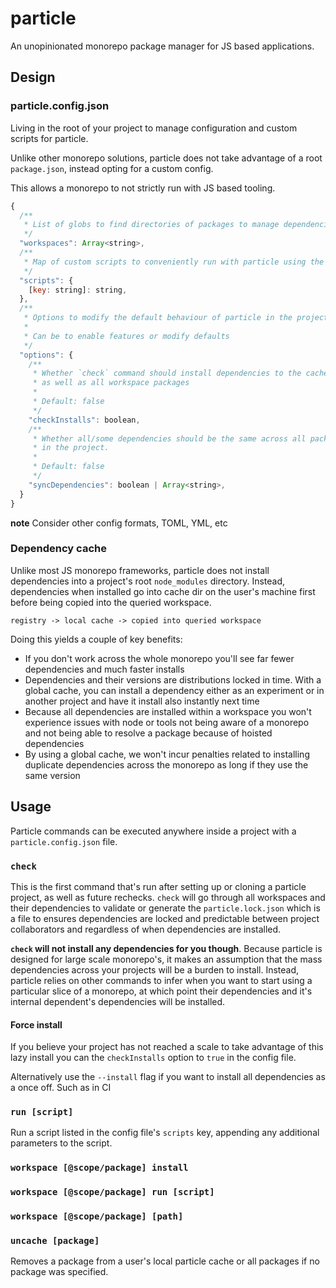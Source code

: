 # particle

An unopinionated monorepo package manager for JS based applications.

## Design

### particle.config.json

Living in the root of your project to manage configuration and custom scripts for particle.

Unlike other monorepo solutions, particle does not take advantage of a root `package.json`, instead opting for a custom config.

This allows a monorepo to not strictly run with JS based tooling.

<!-- consider how tools like lint-staged would work if we take this approach -->

```js
{
  /**
   * List of globs to find directories of packages to manage dependencies for
   */
  "workspaces": Array<string>,
  /**
   * Map of custom scripts to conveniently run with particle using the `run` command
   */
  "scripts": {
    [key: string]: string,
  },
  /**
   * Options to modify the default behaviour of particle in the project
   *
   * Can be to enable features or modify defaults
   */
  "options": {
    /**
     * Whether `check` command should install dependencies to the cache
     * as well as all workspace packages
     *
     * Default: false
     */
    "checkInstalls": boolean,
    /**
     * Whether all/some dependencies should be the same across all packages
     * in the project.
     *
     * Default: false
     */
    "syncDependencies": boolean | Array<string>,
  }
}
```

**note** Consider other config formats, TOML, YML, etc

### Dependency cache

Unlike most JS monorepo frameworks, particle does not install dependencies into a project's root `node_modules` directory. Instead, dependencies when installed go into cache dir on the user's machine first before being copied into the queried workspace.

```
registry -> local cache -> copied into queried workspace
```

Doing this yields a couple of key benefits:

- If you don't work across the whole monorepo you'll see far fewer dependencies and much faster installs
- Dependencies and their versions are distributions locked in time. With a global cache, you can install a dependency either as an experiment or in another project and have it install also instantly next time
- Because all dependencies are installed within a workspace you won't experience issues with node or tools not being aware of a monorepo and not being able to resolve a package because of hoisted dependencies
- By using a global cache, we won't incur penalties related to installing duplicate dependencies across the monorepo as long if they use the same version

## Usage

Particle commands can be executed anywhere inside a project with a `particle.config.json` file.

### `check`

This is the first command that's run after setting up or cloning a particle project, as well as future rechecks. `check` will go through all workspaces and their dependencies to validate or generate the `particle.lock.json` which is a file to ensures dependencies are locked and predictable between project collaborators and regardless of when dependencies are installed.

**`check` will not install any dependencies for you though**. Because particle is designed for large scale monorepo's, it makes an assumption that the mass dependencies across your projects will be a burden to install. Instead, particle relies on other commands to infer when you want to start using a particular slice of a monorepo, at which point their dependencies and it's internal dependent's dependencies will be installed.

#### Force install

If you believe your project has not reached a scale to take advantage of this lazy install you can the `checkInstalls` option to `true` in the config file.

Alternatively use the `--install` flag if you want to install all dependencies as a once off. Such as in CI

### `run [script]`

Run a script listed in the config file's `scripts` key, appending any additional parameters to the script.

### `workspace [@scope/package] install`

### `workspace [@scope/package] run [script]`

### `workspace [@scope/package] [path]`

### `uncache [package]`

Removes a package from a user's local particle cache or all packages if no package was specified.
